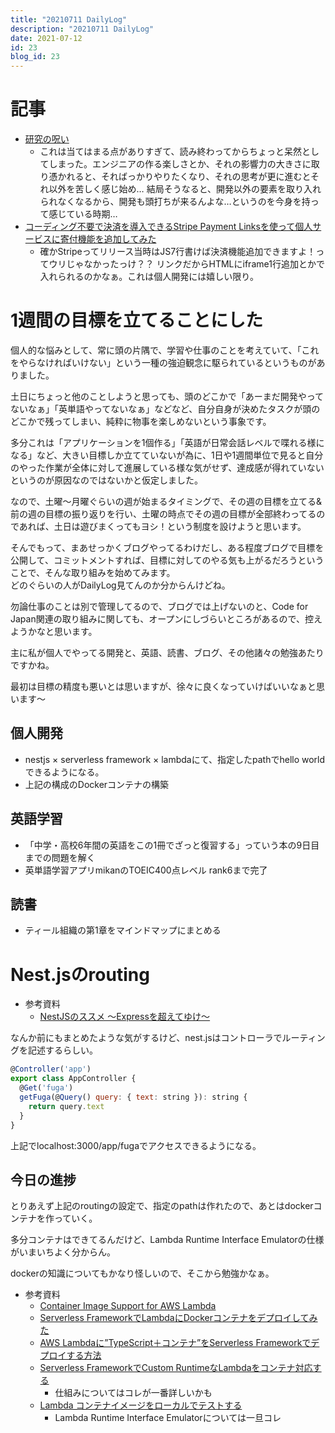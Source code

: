 ```yaml
---
title: "20210711 DailyLog"
description: "20210711 DailyLog"
date: 2021-07-12
id: 23
blog_id: 23
---
```

# 記事

- [研究の呪い](https://www.slideshare.net/hitoshin/ss-249684418)
    - これは当てはまる点がありすぎて、読み終わってからちょっと呆然としてしまった。エンジニアの作る楽しさとか、それの影響力の大きさに取り憑かれると、そればっかりやりたくなり、それの思考が更に進むとそれ以外を苦しく感じ始め… 結局そうなると、開発以外の要素を取り入れられなくなるから、開発も頭打ちが来るんよな…というのを今身を持って感じている時期…
- [コーディング不要で決済を導入できるStripe Payment Linksを使って個人サービスに寄付機能を追加してみた](https://fuyu.hatenablog.com/entry/2021/07/10/100157)
    - 確かStripeってリリース当時はJS7行書けば決済機能追加できますよ！ってウリじゃなかったっけ？？
    リンクだからHTMLにiframe1行追加とかで入れられるのかなぁ。これは個人開発には嬉しい限り。

# 1週間の目標を立てることにした

個人的な悩みとして、常に頭の片隅で、学習や仕事のことを考えていて、「これをやらなければいけない」という一種の強迫観念に駆られているというものがありました。

土日にちょっと他のことしようと思っても、頭のどこかで「あーまだ開発やってないなぁ」「英単語やってないなぁ」などなど、自分自身が決めたタスクが頭のどこかで残ってしまい、純粋に物事を楽しめないという事象です。

多分これは「アプリケーションを1個作る」「英語が日常会話レベルで喋れる様になる」など、大きい目標しか立てていないが為に、1日や1週間単位で見ると自分のやった作業が全体に対して進展している様な気がせず、達成感が得れていないというのが原因なのではないかと仮定しました。

なので、土曜～月曜ぐらいの週が始まるタイミングで、その週の目標を立てる&前の週の目標の振り返りを行い、土曜の時点でその週の目標が全部終わってるのであれば、土日は遊びまくってもヨシ！という制度を設けようと思います。

そんでもって、まあせっかくブログやってるわけだし、ある程度ブログで目標を公開して、コミットメントすれば、目標に対してのやる気も上がるだろうということで、そんな取り組みを始めてみます。  
どのぐらいの人がDailyLog見てんのか分からんけどね。

勿論仕事のことは別で管理してるので、ブログでは上げないのと、Code for Japan関連の取り組みに関しても、オープンにしづらいところがあるので、控えようかなと思います。

主に私が個人でやってる開発と、英語、読書、ブログ、その他諸々の勉強あたりですかね。

最初は目標の精度も悪いとは思いますが、徐々に良くなっていけばいいなぁと思います～

## 個人開発

- nestjs × serverless framework × lambdaにて、指定したpathでhello worldできるようになる。
- 上記の構成のDockerコンテナの構築

## 英語学習

- 「中学・高校6年間の英語をこの1冊でざっと復習する」っていう本の9日目までの問題を解く
- 英単語学習アプリmikanのTOEIC400点レベル rank6まで完了

## 読書

- ティール組織の第1章をマインドマップにまとめる

# Nest.jsのrouting

- 参考資料
    - [NestJSのススメ ～Expressを超えてゆけ～](https://qiita.com/elipmoc101/items/9b1e6b3efa62f3c2a166)

なんか前にもまとめたような気がするけど、nest.jsはコントローラでルーティングを記述するらしい。

```jsx
@Controller('app')
export class AppController {
  @Get('fuga')
  getFuga(@Query() query: { text: string }): string {
    return query.text
  }
}
```

上記でlocalhost:3000/app/fugaでアクセスできるようになる。

## 今日の進捗

とりあえず上記のroutingの設定で、指定のpathは作れたので、あとはdockerコンテナを作っていく。

多分コンテナはできてるんだけど、Lambda Runtime Interface Emulatorの仕様がいまいちよく分からん。

dockerの知識についてもかなり怪しいので、そこから勉強かなぁ。

- 参考資料
    - [Container Image Support for AWS Lambda](https://www.serverless.com/blog/container-support-for-lambda)
    - [Serverless FrameworkでLambdaにDockerコンテナをデプロイしてみた](https://qiita.com/uchiko/items/a752cd0ebc21fa9a3bad)
    - [AWS Lambdaに”TypeScript＋コンテナ”をServerless Frameworkでデプロイする方法](https://i-yusuke.com/entry/serverless-lambda-typescript-container/)
    - [Serverless FrameworkでCustom RuntimeなLambdaをコンテナ対応する](https://zenn.dev/qazx7412/articles/fddbdd5bd6379e4587a3)
        - 仕組みについてはコレが一番詳しいかも
    - [Lambda コンテナイメージをローカルでテストする](https://docs.aws.amazon.com/ja_jp/lambda/latest/dg/images-test.html)
        - Lambda Runtime Interface Emulatorについては一旦コレ